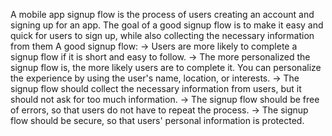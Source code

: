 A mobile app signup flow is the process of users creating an account and signing up for an
app. The goal of a good signup flow is to make it easy and quick for users to sign up, while
also collecting the necessary information from them
A good signup flow:
-> Users are more likely to complete a signup flow if it is short and easy to follow. 
-> The more personalized the signup flow is, the more likely users are to complete it. You can personalize the experience by using the user's name, location, or interests.
-> The signup flow should collect the necessary information from users, but it should not ask for too much information.
-> The signup flow should be free of errors, so that users do not have to repeat the process.
-> The signup flow should be secure, so that users' personal information is protected.
